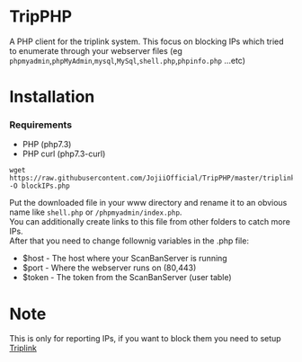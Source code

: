 # TripPHP
A PHP client for the triplink system. This focus on blocking IPs which tried to enumerate through your webserver files (eg `phpmyadmin`,`phpMyAdmin`,`mysql`,`MySql`,`shell.php`,`phpinfo.php` ...etc)<br>

# Installation
### Requirements
- PHP (php7.3)<br>
- PHP curl (php7.3-curl)<br>
```shell
wget https://raw.githubusercontent.com/JojiiOfficial/TripPHP/master/triplinkreport.php -O blockIPs.php
```
Put the downloaded file in your www directory and rename it to an obvious name like `shell.php` or `/phpmyadmin/index.php`.<br>
You can additionally create links to this file from other folders to catch more IPs.<br>
After that you need to change follownig variables in the .php file:<br>
- $host  - The host where your ScanBanServer is running
- $port  - Where the webserver runs on (80,443)
- $token - The token from the ScanBanServer (user table)

# Note 
This is only for reporting IPs, if you want to block them you need to setup [Triplink](https://github.com/JojiiOfficial/Tripwire-reporter)
